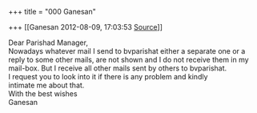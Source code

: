 +++
title = "000 Ganesan"

+++
[[Ganesan	2012-08-09, 17:03:53 [Source](https://groups.google.com/g/bvparishat/c/qRTWlYF53T0)]]



Dear Parishad Manager,  
Nowadays whatever mail I send to bvparishat either a separate one or a  
reply to some other mails, are not shown and I do not receive them in my  
mail-box. But I receive all other mails sent by others to bvparishat.  
I request you to look into it if there is any problem and kindly  
intimate me about that.  
With the best wishes  
Ganesan  

